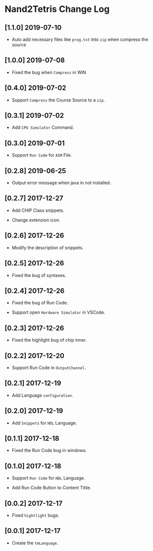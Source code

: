 # Nand2Tetris Change Log

## [1.1.0] 2019-07-10

* Auto add necessary files like `prog.txt` into `zip` when compress the source

## [1.0.0] 2019-07-08

* Fixed the bug when `Compress` in WIN

## [0.4.0] 2019-07-02

* Support `Compress` the Course Source to a `zip`.

## [0.3.1] 2019-07-02

* Add `CPU Simulator` Command.

## [0.3.0] 2019-07-01

* Support `Run Code` for `ASM` File.

## [0.2.8] 2019-06-25

* Output error message when java in not installed.

## [0.2.7] 2017-12-27

* Add CHIP Class snippets.

* Change extension icon.

## [0.2.6] 2017-12-26

* Modify the description of snippets.

## [0.2.5] 2017-12-26

* Fixed the bug of syntaxes.

## [0.2.4] 2017-12-26

* Fixed the bug of Run Code.

* Support open `Hardware Simulator` in VSCode.

## [0.2.3] 2017-12-26

* Fixed the highlight bug of chip inner.

## [0.2.2] 2017-12-20

* Support Run Code in `OutputChannel`.

## [0.2.1] 2017-12-19

* Add Language `configuration`.

## [0.2.0] 2017-12-19

* Add `Snippets` for `HDL` Language.

## [0.1.1] 2017-12-18

* Fixed the Run Code bug in windows.

## [0.1.0] 2017-12-18

* Support `Run Code` for `HDL` Language.

* Add Run Code Button to Content Titile.

## [0.0.2] 2017-12-17

* Fixed `hightlight` bugs.

## [0.0.1] 2017-12-17

* Create the `tmLanguage`.
